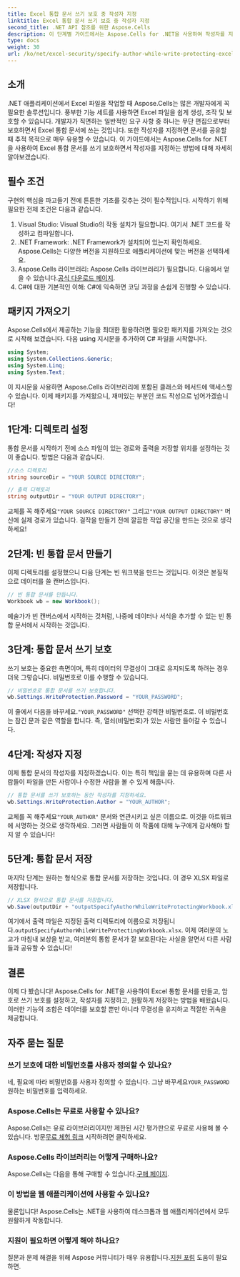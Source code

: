 ```yaml
---
title: Excel 통합 문서 쓰기 보호 중 작성자 지정
linktitle: Excel 통합 문서 쓰기 보호 중 작성자 지정
second_title: .NET API 참조를 위한 Aspose.Cells
description: 이 단계별 가이드에서는 Aspose.Cells for .NET을 사용하여 작성자를 지정하면서 Excel 통합 문서에 쓰기 보호를 설정하는 방법을 알아봅니다.
type: docs
weight: 30
url: /ko/net/excel-security/specify-author-while-write-protecting-excel-workbook/
---
```

## 소개

.NET 애플리케이션에서 Excel 파일을 작업할 때 Aspose.Cells는 많은 개발자에게 꼭 필요한 솔루션입니다. 풍부한 기능 세트를 사용하면 Excel 파일을 쉽게 생성, 조작 및 보호할 수 있습니다. 개발자가 직면하는 일반적인 요구 사항 중 하나는 무단 편집으로부터 보호하면서 Excel 통합 문서에 쓰는 것입니다. 또한 작성자를 지정하면 문서를 공유할 때 추적 목적으로 매우 유용할 수 있습니다. 이 가이드에서는 Aspose.Cells for .NET을 사용하여 Excel 통합 문서를 쓰기 보호하면서 작성자를 지정하는 방법에 대해 자세히 알아보겠습니다.

## 필수 조건

구현의 핵심을 파고들기 전에 튼튼한 기초를 갖추는 것이 필수적입니다. 시작하기 위해 필요한 전제 조건은 다음과 같습니다.

1. Visual Studio: Visual Studio의 작동 설치가 필요합니다. 여기서 .NET 코드를 작성하고 컴파일합니다.
2. .NET Framework: .NET Framework가 설치되어 있는지 확인하세요. Aspose.Cells는 다양한 버전을 지원하므로 애플리케이션에 맞는 버전을 선택하세요.
3.  Aspose.Cells 라이브러리: Aspose.Cells 라이브러리가 필요합니다. 다음에서 얻을 수 있습니다.[공식 다운로드 페이지](https://releases.aspose.com/cells/net/).
4. C#에 대한 기본적인 이해: C#에 익숙하면 코딩 과정을 손쉽게 진행할 수 있습니다.

## 패키지 가져오기

Aspose.Cells에서 제공하는 기능을 최대한 활용하려면 필요한 패키지를 가져오는 것으로 시작해 보겠습니다. 다음 using 지시문을 추가하여 C# 파일을 시작합니다.

```csharp
using System;
using System.Collections.Generic;
using System.Linq;
using System.Text;
```

이 지시문을 사용하면 Aspose.Cells 라이브러리에 포함된 클래스와 메서드에 액세스할 수 있습니다. 이제 패키지를 가져왔으니, 재미있는 부분인 코드 작성으로 넘어가겠습니다!

## 1단계: 디렉토리 설정

통합 문서를 시작하기 전에 소스 파일이 있는 경로와 출력을 저장할 위치를 설정하는 것이 좋습니다. 방법은 다음과 같습니다.

```csharp
//소스 디렉토리
string sourceDir = "YOUR SOURCE DIRECTORY";

// 출력 디렉토리
string outputDir = "YOUR OUTPUT DIRECTORY";
```

 교체를 꼭 해주세요`"YOUR SOURCE DIRECTORY"` 그리고`"YOUR OUTPUT DIRECTORY"` 머신에 실제 경로가 있습니다. 걸작을 만들기 전에 깔끔한 작업 공간을 만드는 것으로 생각하세요!

## 2단계: 빈 통합 문서 만들기

이제 디렉토리를 설정했으니 다음 단계는 빈 워크북을 만드는 것입니다. 이것은 본질적으로 데이터를 쓸 캔버스입니다.

```csharp
// 빈 통합 문서를 만듭니다.
Workbook wb = new Workbook();
```

예술가가 빈 캔버스에서 시작하는 것처럼, 나중에 데이터나 서식을 추가할 수 있는 빈 통합 문서에서 시작하는 것입니다.

## 3단계: 통합 문서 쓰기 보호

쓰기 보호는 중요한 측면이며, 특히 데이터의 무결성이 그대로 유지되도록 하려는 경우 더욱 그렇습니다. 비밀번호로 이를 수행할 수 있습니다.

```csharp
// 비밀번호로 통합 문서를 쓰기 보호합니다.
wb.Settings.WriteProtection.Password = "YOUR_PASSWORD";
```

 이 줄에서 다음을 바꾸세요.`"YOUR_PASSWORD"` 선택한 강력한 비밀번호로. 이 비밀번호는 잠긴 문과 같은 역할을 합니다. 즉, 열쇠(비밀번호)가 있는 사람만 들어갈 수 있습니다.

## 4단계: 작성자 지정

이제 통합 문서의 작성자를 지정하겠습니다. 이는 특히 책임을 묻는 데 유용하며 다른 사람들이 파일을 만든 사람이나 수정한 사람을 볼 수 있게 해줍니다.

```csharp
// 통합 문서를 쓰기 보호하는 동안 작성자를 지정하세요.
wb.Settings.WriteProtection.Author = "YOUR_AUTHOR";
```

 교체를 꼭 해주세요`"YOUR_AUTHOR"` 문서와 연관시키고 싶은 이름으로. 이것을 아트워크에 서명하는 것으로 생각하세요. 그러면 사람들이 이 작품에 대해 누구에게 감사해야 할지 알 수 있습니다!

## 5단계: 통합 문서 저장

마지막 단계는 원하는 형식으로 통합 문서를 저장하는 것입니다. 이 경우 XLSX 파일로 저장합니다. 

```csharp
// XLSX 형식으로 통합 문서를 저장합니다.
wb.Save(outputDir + "outputSpecifyAuthorWhileWriteProtectingWorkbook.xlsx");
```

 여기에서 출력 파일은 지정된 출력 디렉토리에 이름으로 저장됩니다.`outputSpecifyAuthorWhileWriteProtectingWorkbook.xlsx`. 이제 여러분의 노고가 마침내 보상을 받고, 여러분의 통합 문서가 잘 보호된다는 사실을 알면서 다른 사람들과 공유할 수 있습니다!

## 결론

이제 다 봤습니다! Aspose.Cells for .NET을 사용하여 Excel 통합 문서를 만들고, 암호로 쓰기 보호를 설정하고, 작성자를 지정하고, 원활하게 저장하는 방법을 배웠습니다. 이러한 기능의 조합은 데이터를 보호할 뿐만 아니라 무결성을 유지하고 적절한 귀속을 제공합니다.

## 자주 묻는 질문

### 쓰기 보호에 대한 비밀번호를 사용자 정의할 수 있나요?  
 네, 필요에 따라 비밀번호를 사용자 정의할 수 있습니다. 그냥 바꾸세요`YOUR_PASSWORD` 원하는 비밀번호를 입력하세요.

### Aspose.Cells는 무료로 사용할 수 있나요?  
 Aspose.Cells는 유료 라이브러리이지만 제한된 시간 평가판으로 무료로 사용해 볼 수 있습니다. 방문[무료 체험 링크](https://releases.aspose.com/) 시작하려면 클릭하세요.

### Aspose.Cells 라이브러리는 어떻게 구매하나요?  
 Aspose.Cells는 다음을 통해 구매할 수 있습니다.[구매 페이지](https://purchase.aspose.com/buy).

### 이 방법을 웹 애플리케이션에 사용할 수 있나요?  
물론입니다! Aspose.Cells는 .NET을 사용하여 데스크톱과 웹 애플리케이션에서 모두 원활하게 작동합니다.

### 지원이 필요하면 어떻게 해야 하나요?  
 질문과 문제 해결을 위해 Aspose 커뮤니티가 매우 유용합니다.[지원 포럼](https://forum.aspose.com/c/cells/9) 도움이 필요하면.